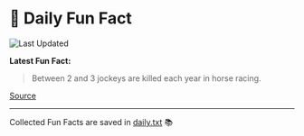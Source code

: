 # 🌟 Daily Fun Fact

![Last Updated](https://img.shields.io/badge/Last_Updated-2025_07_19-blue?style=flat-square)

**Latest Fun Fact:**

> Between 2 and 3 jockeys are killed each year in horse racing.

[Source](http://www.djtech.net/humor/useless_facts.htm)

---

Collected Fun Facts are saved in [daily.txt](daily.txt) 📚
